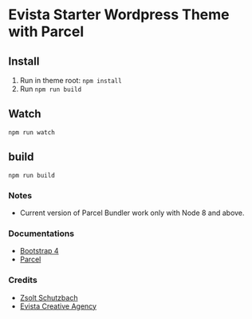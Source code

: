 # Evista Starter Wordpress Theme with Parcel

## Install

1. Run in theme root: `npm install`
2. Run `npm run build`

## Watch

`npm run watch`

## build

`npm run build`

### Notes

* Current version of Parcel Bundler work only with Node 8 and above.

### Documentations

* [Bootstrap 4](https://getbootstrap.com/)
* [Parcel](https://parceljs.org/)

### Credits

* [Zsolt Schutzbach](https://github.com/succli)
* [Evista Creative Agency](http://digital-agency.co/)
